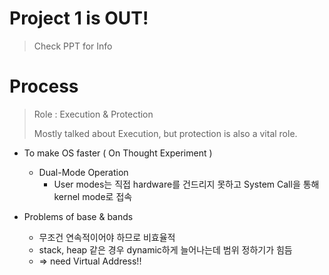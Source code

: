 # Project 1 is OUT!

> Check PPT for Info

# Process

> Role : Execution & Protection
>
> Mostly talked about Execution, but protection is also a vital role.

* To make OS faster ( On Thought Experiment )
    * Dual-Mode Operation
        * User modes는 직접 hardware를 건드리지 못하고 System Call을 통해 kernel mode로 접속
        
* Problems of base & bands
    * 무조건 연속적이어야 하므로 비효율적
    * stack, heap 같은 경우 dynamic하게 늘어나는데 범위 정하기가 힘듬
    * => need Virtual Address!!